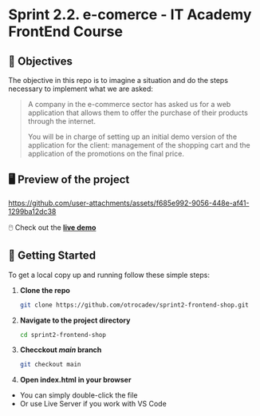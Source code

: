 # Sprint 2.2. e-comerce - IT Academy FrontEnd Course

## 🎯 Objectives

The objective in this repo is to imagine a situation and do the steps necessary to implement what we are asked:

>A company in the e-commerce sector has asked us for a web application that allows them to offer the purchase of their products through the internet.
>
>You will be in charge of setting up an initial demo version of the application for the client: management of the shopping cart and the application of the promotions on the final price.

## 🖥️ Preview of the project

https://github.com/user-attachments/assets/f685e992-9056-448e-af41-1299ba12dc38

🖱️ Check out the [**live demo**](https://sprint2-frontend-shop.vercel.app/)

## 🚀 Getting Started

To get a local copy up and running follow these simple steps:

1. **Clone the repo**
   ```bash
   git clone https://github.com/otrocadev/sprint2-frontend-shop.git
   ```
2. **Navigate to the project directory**
   ```bash
   cd sprint2-frontend-shop
   ```
3. **Checckout *main* branch**
   ```bash
   git checkout main
   ```
4.	**Open index.html in your browser**
-	You can simply double-click the file
-	Or use Live Server if you work with VS Code
